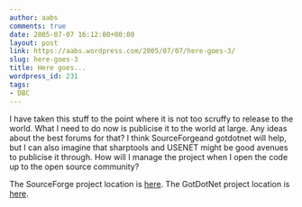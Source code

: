 ```yaml
---
author: aabs
comments: true
date: 2005-07-07 16:12:00+00:00
layout: post
link: https://aabs.wordpress.com/2005/07/07/here-goes-3/
slug: here-goes-3
title: Here goes...
wordpress_id: 231
tags:
- DBC
---
```


I have taken this stuff to the point where it is not too scruffy to release to the world. What I need to do now is publicise it to the world at large. Any ideas about the best forums for that?
I think SourceForgeand gotdotnet will help, but I can also imagine that sharptools and USENET might be good avenues to publicise it through. How will I manage the project when I open the code up to the open source community?

The SourceForge project location is [here](https://sourceforge.net/projects/aabsdbc/).
The GotDotNet project location is [here](http://www.gotdotnet.com/workspaces/workspace.aspx?id=24fe7e5d-e342-4ad9-a749-8048020f2828).
